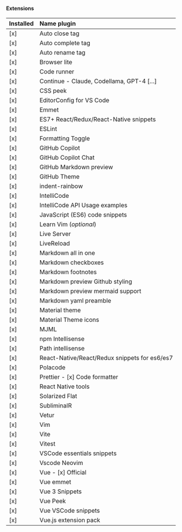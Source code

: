 
#### Extensions

| Installed | Name plugin |
|:---- |:---- |
| [x] | Auto close tag
| [x] | Auto complete tag
| [x] | Auto rename tag
| [x] | Browser lite
| [x] | Code runner
| [x] | Continue - Claude, Codellama, GPT-4 [...]
| [x] | CSS peek
| [x] | EditorConfig for VS Code
| [x] | Emmet
| [x] | ES7+ React/Redux/React-Native snippets
| [x] | ESLint
| [x] | Formatting Toggle
| [x] | GitHub Copilot
| [x] | GitHub Copilot Chat
| [x] | GitHub Markdown preview
| [x] | GitHub Theme
| [x] | indent-rainbow
| [x] | IntelliCode
| [x] | IntelliCode API Usage examples
| [x] | JavaScript (ES6) code snippets
| [x] | Learn Vim (_optional_)
| [x] | Live Server
| [x] | LiveReload
| [x] | Markdown all in one
| [x] | Markdown checkboxes
| [x] | Markdown footnotes
| [x] | Markdown preview Github styling
| [x] | Markdown preview mermaid support
| [x] | Markdown yaml preamble
| [x] | Material theme
| [x] | Material Theme icons
| [x] | MJML
| [x] | npm Intellisense
| [x] | Path intellisense
| [x] | React-Native/React/Redux snippets for es6/es7
| [x] | Polacode
| [x] | Prettier - [x] Code formatter
| [x] | React Native tools
| [x] | Solarized Flat
| [x] | SubliminalR
| [x] | Vetur
| [x] | Vim
| [x] | Vite
| [x] | Vitest
| [x] | VSCode essentials snippets
| [x] | Vscode Neovim
| [x] | Vue - [x] Official
| [x] | Vue emmet
| [x] | Vue 3 Snippets
| [x] | Vue Peek
| [x] | Vue VSCode snippets
| [x] | Vue.js extension pack